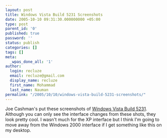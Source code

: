 ```yaml
---
layout: post
title: Windows Vista Build 5231 Screenshots
date: 2005-10-10 09:31:30.000000000 +05:00
type: post
parent_id: '0'
published: true
password: ''
status: publish
categories: []
tags: []
meta:
  _wpas_done_all: '1'
author:
  login: recluze
  email: recluze@gmail.com
  display_name: recluze
  first_name: Mohammad
  last_name: Nauman
permalink: "/2005/10/10/windows-vista-build-5231-screenshots/"
---
```

Joe Cashman's put these screenshots of [Windows Vista Build 5231](http://www.neowin.net/comments.php?id=30941&category=main). Although you can only see the interface changes from these shots, they look pretty cool. I wasn't much for the XP interface but I think I'm going to move away from the Windows 2000 interface if I get something like this on my desktop.

